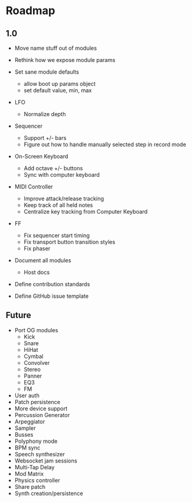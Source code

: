 # Roadmap

## 1.0

+ Move name stuff out of modules

+ Rethink how we expose module params

+ Set sane module defaults
  + allow boot up params object
  + set default value, min, max

+ LFO
  - Normalize depth

+ Sequencer
  - Support +/- bars
  - Figure out how to handle manually selected step in record mode

+ On-Screen Keyboard
  - Add octave +/- buttons
  - Sync with computer keyboard

+ MIDI Controller
  - Improve attack/release tracking
  - Keep track of all held notes
  - Centralize key tracking from Computer Keyboard

+ FF
  - Fix sequencer start timing
  - Fix transport button transition styles
  - Fix phaser

+ Document all modules
  - Host docs

+ Define contribution standards

+ Define GitHub issue template

## Future

+ Port OG modules
  - Kick
  - Snare
  - HiHat
  - Cymbal
  - Convolver
  - Stereo
  - Panner
  - EQ3
  - FM
+ User auth
+ Patch persistence
+ More device support
+ Percussion Generator
+ Arpeggiator
+ Sampler
+ Busses
+ Polyphony mode
+ BPM sync
+ Speech synthesizer
+ Websocket jam sessions
+ Multi-Tap Delay
+ Mod Matrix
+ Physics controller
+ Share patch
+ Synth creation/persistence
